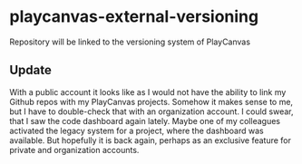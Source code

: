 # playcanvas-external-versioning
Repository will be linked to the versioning system of PlayCanvas

## Update
With a public account it looks like as I would not have the ability to link my Github repos with my PlayCanvas projects.
Somehow it makes sense to me, but I have to double-check that with an organization account.
I could swear, that I saw the code dashboard again lately.
Maybe one of my colleagues activated the legacy system for a project, where the dashboard was available.
But hopefully it is back again, perhaps as an exclusive feature for private and organization accounts. 
